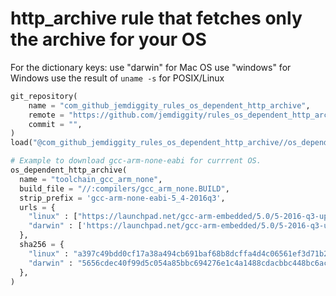# http_archive rule that fetches only the archive for your OS

For the dictionary keys:
use "darwin" for Mac OS
use "windows" for Windows
use the result of `uname -s` for POSIX/Linux

```python
git_repository(
    name = "com_github_jemdiggity_rules_os_dependent_http_archive",
    remote = "https://github.com/jemdiggity/rules_os_dependent_http_archive.git",
    commit = "",
)
load("@com_github_jemdiggity_rules_os_dependent_http_archive//os_dependent_http_archive.bzl", "os_dependent_http_archive")

# Example to download gcc-arm-none-eabi for currrent OS.
os_dependent_http_archive(
  name = "toolchain_gcc_arm_none",
  build_file = "//:compilers/gcc_arm_none.BUILD",
  strip_prefix = 'gcc-arm-none-eabi-5_4-2016q3',
  urls = {
    "linux" : ["https://launchpad.net/gcc-arm-embedded/5.0/5-2016-q3-update/+download/gcc-arm-none-eabi-5_4-2016q3-20160926-linux.tar.bz2"],
    "darwin" : ['https://launchpad.net/gcc-arm-embedded/5.0/5-2016-q3-update/+download/gcc-arm-none-eabi-5_4-2016q3-20160926-mac.tar.bz2'],
  },
  sha256 = {
    "linux" : "a397c49bdd0cf17a38a494cb691baf68b8dcffa4d4c06561ef3d71b2ab4c92a1",
    "darwin" : "5656cdec40f99d5c054a85bbc694276e1c4a1488cdacbbc448bc6acd3bbe070d",
  },
)
```
